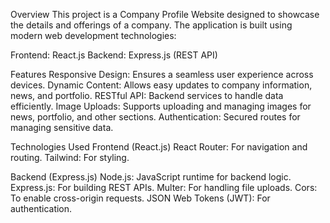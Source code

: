Overview
This project is a Company Profile Website designed to showcase the details and offerings of a company. The application is built using modern web development technologies:

Frontend: React.js
Backend: Express.js (REST API)

Features
Responsive Design: Ensures a seamless user experience across devices.
Dynamic Content: Allows easy updates to company information, news, and portfolio.
RESTful API: Backend services to handle data efficiently.
Image Uploads: Supports uploading and managing images for news, portfolio, and other sections.
Authentication: Secured routes for managing sensitive data.

Technologies Used
Frontend (React.js)
React Router: For navigation and routing.
Tailwind: For styling.

Backend (Express.js)
Node.js: JavaScript runtime for backend logic.
Express.js: For building REST APIs.
Multer: For handling file uploads.
Cors: To enable cross-origin requests.
JSON Web Tokens (JWT): For authentication.
